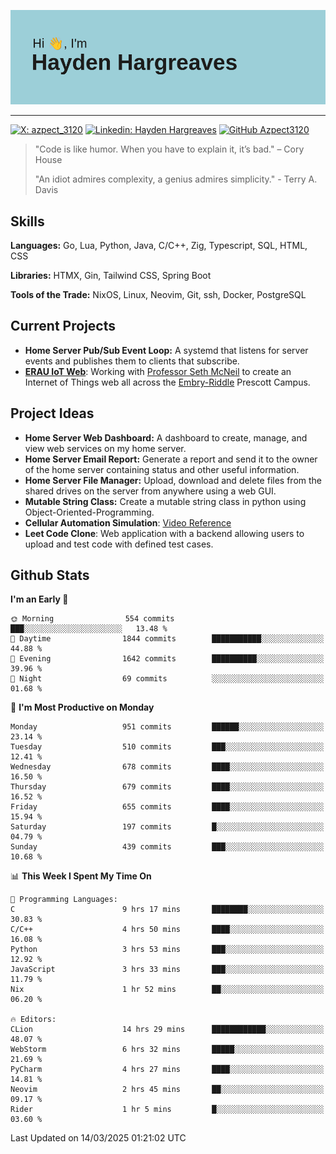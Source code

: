 ![Hayden Hargreaves](https://github.com/Azpect3120/Azpect3120/blob/master/download.png?raw=true)

<hr>

[![X: azpect_3120](https://img.shields.io/twitter/follow/azpect_3120?style=social)](https://x.com/azpect_3120)
[![Linkedin: Hayden Hargreaves](https://img.shields.io/badge/-Hayden%20Hargreaves-blue?style=flat-square&logo=Linkedin&logoColor=white&link=https://www.linkedin.com/in/hayden-hargreaves-37b2802a4/)](https://www.linkedin.com/in/hayden-hargreaves-37b2802a4/)
[![GitHub Azpect3120](https://img.shields.io/github/followers/azpect3120?label=follow&style=social)](https://github.com/azpect3120)

> "Code is like humor. When you have to explain it, it’s bad." – Cory House
> 
> "An idiot admires complexity, a genius admires simplicity." - Terry A. Davis


## Skills
**Languages:** Go, Lua, Python, Java, C/C++, Zig, Typescript, SQL, HTML, CSS 

**Libraries:** HTMX, Gin, Tailwind CSS, Spring Boot

**Tools of the Trade:** NixOS, Linux, Neovim, Git, ssh, Docker, PostgreSQL


## Current Projects 
- **Home Server Pub/Sub Event Loop:** A systemd that listens for server events and publishes them to clients that subscribe.
- **[ERAU IoT Web](https://github.com/Azpect3120/InternetOfThings)**: Working with [Professor Seth McNeil](https://github.com/semcneil) to create an Internet of Things web all across the [Embry-Riddle](https://erau.edu) Prescott Campus.


## Project Ideas
- **Home Server Web Dashboard:** A dashboard to create, manage, and view web services on my home server.
- **Home Server Email Report:** Generate a report and send it to the owner of the home server containing status and other useful information.
- **Home Server File Manager:** Upload, download and delete files from the shared drives on the server from anywhere using a web GUI.
- **Mutable String Class:** Create a mutable string class in python using Object-Oriented-Programming.
- **Cellular Automation Simulation**: [Video Reference](https://youtu.be/nr8biZfSZ3Y?si=kS962MMGRwKCgJ3Y&t=436)
- **Leet Code Clone**: Web application with a backend allowing users to upload and test code with defined test cases.

## Github Stats

<!--START_SECTION:waka-->
**I'm an Early 🐤** 

```text
🌞 Morning                554 commits         ███░░░░░░░░░░░░░░░░░░░░░░   13.48 % 
🌆 Daytime                1844 commits        ███████████░░░░░░░░░░░░░░   44.88 % 
🌃 Evening                1642 commits        ██████████░░░░░░░░░░░░░░░   39.96 % 
🌙 Night                  69 commits          ░░░░░░░░░░░░░░░░░░░░░░░░░   01.68 % 
```
📅 **I'm Most Productive on Monday** 

```text
Monday                   951 commits         ██████░░░░░░░░░░░░░░░░░░░   23.14 % 
Tuesday                  510 commits         ███░░░░░░░░░░░░░░░░░░░░░░   12.41 % 
Wednesday                678 commits         ████░░░░░░░░░░░░░░░░░░░░░   16.50 % 
Thursday                 679 commits         ████░░░░░░░░░░░░░░░░░░░░░   16.52 % 
Friday                   655 commits         ████░░░░░░░░░░░░░░░░░░░░░   15.94 % 
Saturday                 197 commits         █░░░░░░░░░░░░░░░░░░░░░░░░   04.79 % 
Sunday                   439 commits         ███░░░░░░░░░░░░░░░░░░░░░░   10.68 % 
```


📊 **This Week I Spent My Time On** 

```text
💬 Programming Languages: 
C                        9 hrs 17 mins       ████████░░░░░░░░░░░░░░░░░   30.83 % 
C/C++                    4 hrs 50 mins       ████░░░░░░░░░░░░░░░░░░░░░   16.08 % 
Python                   3 hrs 53 mins       ███░░░░░░░░░░░░░░░░░░░░░░   12.92 % 
JavaScript               3 hrs 33 mins       ███░░░░░░░░░░░░░░░░░░░░░░   11.79 % 
Nix                      1 hr 52 mins        ██░░░░░░░░░░░░░░░░░░░░░░░   06.20 % 

🔥 Editors: 
CLion                    14 hrs 29 mins      ████████████░░░░░░░░░░░░░   48.07 % 
WebStorm                 6 hrs 32 mins       █████░░░░░░░░░░░░░░░░░░░░   21.69 % 
PyCharm                  4 hrs 27 mins       ████░░░░░░░░░░░░░░░░░░░░░   14.81 % 
Neovim                   2 hrs 45 mins       ██░░░░░░░░░░░░░░░░░░░░░░░   09.17 % 
Rider                    1 hr 5 mins         █░░░░░░░░░░░░░░░░░░░░░░░░   03.60 % 
```


 Last Updated on 14/03/2025 01:21:02 UTC
<!--END_SECTION:waka-->
